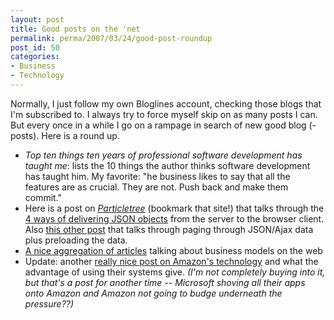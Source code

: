 ```yaml
---
layout: post
title: Good posts on the 'net
permalink: perma/2007/03/24/good-post-roundup
post_id: 50
categories: 
- Business
- Technology
---
```


Normally, I just follow my own Bloglines account, checking those blogs that I'm
subscribed to. I always try to force myself skip on as many posts I can. But
every once in a while I go on a rampage in search of new good blog (-posts).
Here is a round up.

* *Top ten things ten years of professional software development has taught me*:  lists the 10 things the author thinks software development has taught him. My favorite: "he business likes to say that all the features are as crucial. They are not. Push back and make them commit."
* Here is a post on *<a href="http://particletree.com/">Particletree</a>* (bookmark that site!) that talks through the <a href="http://particletree.com/features/loading-content-with-json/">4 ways of delivering JSON objects</a> from the server to the browser client. Also <a href="http://particletree.com/features/preloading-data-with-ajax-and-json/">this other post</a> that talks through paging through JSON/Ajax data plus preloading the data.
* <a href="http://particletree.com/notebook/business-model-roundup/">A nice aggregation of articles</a> talking about business models on the web
* Update: another <a href="http://www.readwriteweb.com/archives/amazons_series_fortunate_events.php">really nice post on Amazon's technology</a> and what the advantage of using their systems give. _(I'm not completely buying into it, but that's a post for another time -- Microsoft shoving all their apps onto Amazon and Amazon not going to budge underneath the pressure??)_

